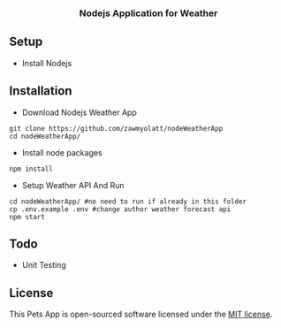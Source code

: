 <h3 align="center">Nodejs Application for Weather</h3>

## Setup
- Install Nodejs

## Installation
- Download Nodejs Weather App
```
git clone https://github.com/zawmyolatt/nodeWeatherApp
cd nodeWeatherApp/
```
- Install node packages
```
npm install
```
- Setup Weather API And Run
```
cd nodeWeatherApp/ #no need to run if already in this folder
cp .env.example .env #change author weather forecast api
npm start
```

## Todo
- Unit Testing

## License

This Pets App is open-sourced software licensed under the [MIT license](https://opensource.org/licenses/MIT).